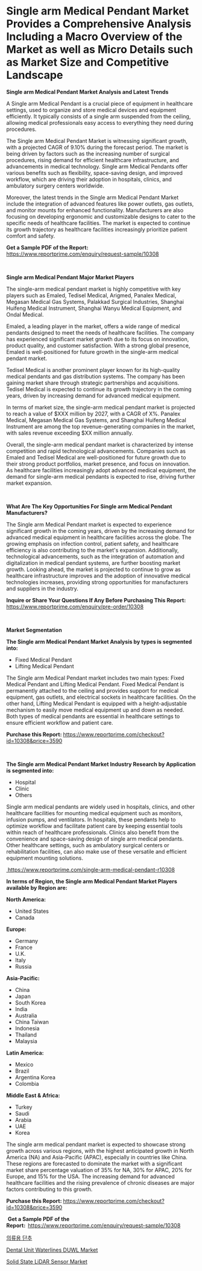 <p><h1>Single arm Medical Pendant Market Provides a Comprehensive Analysis Including a Macro Overview of the Market as well as Micro Details such as Market Size and Competitive Landscape</h1></p><p><strong>Single arm Medical Pendant Market Analysis and Latest Trends</strong></p>
<p><p>A Single arm Medical Pendant is a crucial piece of equipment in healthcare settings, used to organize and store medical devices and equipment efficiently. It typically consists of a single arm suspended from the ceiling, allowing medical professionals easy access to everything they need during procedures.</p><p>The Single arm Medical Pendant Market is witnessing significant growth, with a projected CAGR of 9.10% during the forecast period. The market is being driven by factors such as the increasing number of surgical procedures, rising demand for efficient healthcare infrastructure, and advancements in medical technology. Single arm Medical Pendants offer various benefits such as flexibility, space-saving design, and improved workflow, which are driving their adoption in hospitals, clinics, and ambulatory surgery centers worldwide.</p><p>Moreover, the latest trends in the Single arm Medical Pendant Market include the integration of advanced features like power outlets, gas outlets, and monitor mounts for enhanced functionality. Manufacturers are also focusing on developing ergonomic and customizable designs to cater to the specific needs of healthcare facilities. The market is expected to continue its growth trajectory as healthcare facilities increasingly prioritize patient comfort and safety.</p></p>
<p><strong>Get a Sample PDF of the Report:&nbsp;</strong> <a href="https://www.reportprime.com/enquiry/request-sample/10308">https://www.reportprime.com/enquiry/request-sample/10308</a></p>
<p>&nbsp;</p>
<p><strong>Single arm Medical Pendant Major Market Players</strong></p>
<p><p>The single-arm medical pendant market is highly competitive with key players such as Emaled, Tedisel Medical, Arigmed, Panalex Medical, Megasan Medical Gas Systems, Palakkad Surgical Industries, Shanghai Huifeng Medical Instrument, Shanghai Wanyu Medical Equipment, and Ondal Medical.</p><p>Emaled, a leading player in the market, offers a wide range of medical pendants designed to meet the needs of healthcare facilities. The company has experienced significant market growth due to its focus on innovation, product quality, and customer satisfaction. With a strong global presence, Emaled is well-positioned for future growth in the single-arm medical pendant market.</p><p>Tedisel Medical is another prominent player known for its high-quality medical pendants and gas distribution systems. The company has been gaining market share through strategic partnerships and acquisitions. Tedisel Medical is expected to continue its growth trajectory in the coming years, driven by increasing demand for advanced medical equipment.</p><p>In terms of market size, the single-arm medical pendant market is projected to reach a value of $XXX million by 2027, with a CAGR of X%. Panalex Medical, Megasan Medical Gas Systems, and Shanghai Huifeng Medical Instrument are among the top revenue-generating companies in the market, with sales revenue exceeding $XX million annually.</p><p>Overall, the single-arm medical pendant market is characterized by intense competition and rapid technological advancements. Companies such as Emaled and Tedisel Medical are well-positioned for future growth due to their strong product portfolios, market presence, and focus on innovation. As healthcare facilities increasingly adopt advanced medical equipment, the demand for single-arm medical pendants is expected to rise, driving further market expansion.</p></p>
<p>&nbsp;</p>
<p><strong>What Are The Key Opportunities For Single arm Medical Pendant Manufacturers?</strong></p>
<p><p>The Single arm Medical Pendant market is expected to experience significant growth in the coming years, driven by the increasing demand for advanced medical equipment in healthcare facilities across the globe. The growing emphasis on infection control, patient safety, and healthcare efficiency is also contributing to the market's expansion. Additionally, technological advancements, such as the integration of automation and digitalization in medical pendant systems, are further boosting market growth. Looking ahead, the market is projected to continue to grow as healthcare infrastructure improves and the adoption of innovative medical technologies increases, providing strong opportunities for manufacturers and suppliers in the industry.</p></p>
<p><strong>Inquire or Share Your Questions If Any Before Purchasing This Report:</strong> <a href="https://www.reportprime.com/enquiry/pre-order/10308">https://www.reportprime.com/enquiry/pre-order/10308</a></p>
<p>&nbsp;</p>
<p><strong>Market Segmentation</strong></p>
<p><strong>The Single arm Medical Pendant Market Analysis by types is segmented into:</strong></p>
<p><ul><li>Fixed Medical Pendant</li><li>Lifting Medical Pendant</li></ul></p>
<p><p>The Single arm Medical Pendant market includes two main types: Fixed Medical Pendant and Lifting Medical Pendant. Fixed Medical Pendant is permanently attached to the ceiling and provides support for medical equipment, gas outlets, and electrical sockets in healthcare facilities. On the other hand, Lifting Medical Pendant is equipped with a height-adjustable mechanism to easily move medical equipment up and down as needed. Both types of medical pendants are essential in healthcare settings to ensure efficient workflow and patient care.</p></p>
<p><strong>Purchase this Report:&nbsp;</strong><a href="https://www.reportprime.com/checkout?id=10308&price=3590">https://www.reportprime.com/checkout?id=10308&price=3590</a></p>
<p>&nbsp;</p>
<p><strong>The Single arm Medical Pendant Market Industry Research by Application is segmented into:</strong></p>
<p><ul><li>Hospital</li><li>Clinic</li><li>Others</li></ul></p>
<p><p>Single arm medical pendants are widely used in hospitals, clinics, and other healthcare facilities for mounting medical equipment such as monitors, infusion pumps, and ventilators. In hospitals, these pendants help to optimize workflow and facilitate patient care by keeping essential tools within reach of healthcare professionals. Clinics also benefit from the convenience and space-saving design of single arm medical pendants. Other healthcare settings, such as ambulatory surgical centers or rehabilitation facilities, can also make use of these versatile and efficient equipment mounting solutions.</p></p>
<p><a href="https://www.reportprime.com/single-arm-medical-pendant-r10308">&nbsp;https://www.reportprime.com/single-arm-medical-pendant-r10308</a></p>
<p><strong>In terms of Region, the Single arm Medical Pendant Market Players available by Region are:</strong></p>
<p>
    <p> <strong> North America: </strong>
        <ul>
            <li>United States</li>
            <li>Canada</li>
        </ul>
        </p> 
    <p> <strong> Europe: </strong>
        <ul>
            <li>Germany</li>
            <li>France</li>
            <li>U.K.</li>
            <li>Italy</li>
            <li>Russia</li>
        </ul>
        </p> 
    <p> <strong> Asia-Pacific: </strong>
        <ul>
            <li>China</li>
            <li>Japan</li>
            <li>South Korea</li>
            <li>India</li>
            <li>Australia</li>
            <li>China Taiwan</li>
            <li>Indonesia</li>
            <li>Thailand</li>
            <li>Malaysia</li>
        </ul>
        </p> 
    <p> <strong> Latin America: </strong>
        <ul>
            <li>Mexico</li>
            <li>Brazil</li>
            <li>Argentina Korea</li>
            <li>Colombia</li>
        </ul>
        </p> 
    <p> <strong> Middle East & Africa: </strong>
        <ul>
            <li>Turkey</li>
            <li>Saudi</li>
            <li>Arabia</li>
            <li>UAE</li>
            <li>Korea</li>
        </ul>
    </p>
    </p>
<p><p>The single arm medical pendant market is expected to showcase strong growth across various regions, with the highest anticipated growth in North America (NA) and Asia-Pacific (APAC), especially in countries like China. These regions are forecasted to dominate the market with a significant market share percentage valuation of 35% for NA, 30% for APAC, 20% for Europe, and 15% for the USA. The increasing demand for advanced healthcare facilities and the rising prevalence of chronic diseases are major factors contributing to this growth.</p></p>
<p><strong>Purchase this Report: </strong><a href="https://www.reportprime.com/checkout?id=10308&price=3590">https://www.reportprime.com/checkout?id=10308&price=3590</a></p>
<p>&nbsp;<strong>Get a Sample PDF of the Report:&nbsp;&nbsp;</strong><a href="https://www.reportprime.com/enquiry/request-sample/10308">https://www.reportprime.com/enquiry/request-sample/10308</a></p>
<p><strong></strong></p>
<p><p><a href="https://github.com/JonHarrtis67676y/Market-Research-Report-List-1/blob/main/591342221797.md">의류용 단추</a></p><p><a href="https://github.com/nancykennedykellievqfqt2/Market-Research-Report-List-2/blob/main/dental-unit-waterlines-duwl-market.md">Dental Unit Waterlines DUWL Market</a></p><p><a href="https://noble-drawer-34c.notion.site/Solid-State-LiDAR-Sensor-Market-Size-CAGR-Trends-2024-2030-5ef8cc784dd044649b77d5cc731190ff">Solid State LiDAR Sensor Market</a></p></p>